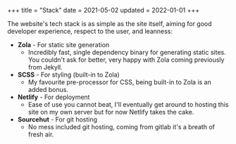 +++
title = "Stack"
date = 2021-05-02
updated = 2022-01-01
+++

The website's tech stack is as simple as the site itself, aiming for good developer experience, respect to the user, and leanness:

* **Zola** - For static site generation
  * Incredibly fast, single dependency binary for generating static sites. 
  You couldn't ask for better, very happy with Zola coming previously from Jekyll.
* **SCSS** - For styling (built-in to Zola)
  * My favourite pre-processor for CSS, being built-in to Zola is an added
  bonus.
* **Netlify** - For deployment
  * Ease of use you cannot beat, I'll eventually get around to hosting this site
  on my own server but for now Netlify takes the cake.
* **Sourcehut** - For git hosting
  * No mess included git hosting, coming from gitlab it's a breath of fresh air.
